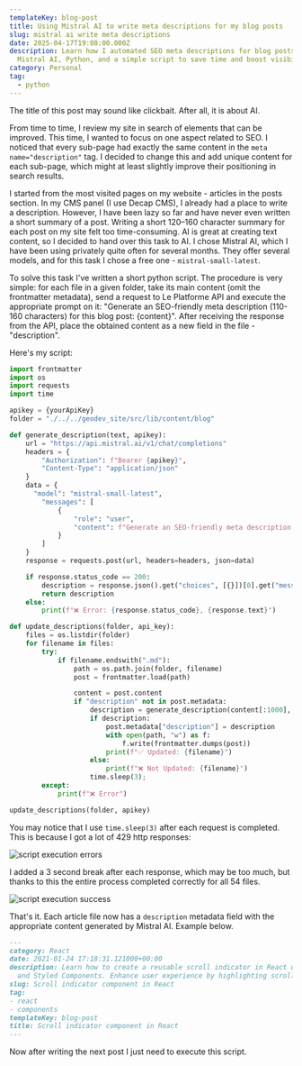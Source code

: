 ```yaml
---
templateKey: blog-post
title: Using Mistral AI to write meta descriptions for my blog posts
slug: mistral ai write meta descriptions
date: 2025-04-17T19:08:00.000Z
description: Learn how I automated SEO meta descriptions for blog posts using
  Mistral AI, Python, and a simple script to save time and boost visibility.
category: Personal
tag:
  - python
---
```

The title of this post may sound like clickbait. After all, it is about AI.

From time to time, I review my site in search of elements that can be improved. This time, I wanted to focus on one aspect related to SEO. I noticed that every sub-page had exactly the same content in the `meta name="description"` tag. I decided to change this and add unique content for each sub-page, which might at least slightly improve their positioning in search results.

I started from the most visited pages on my website - articles in the posts section. In my CMS panel (I use Decap CMS), I already had a place to write a description. However, I have been lazy so far and have never even written a short summary of a post. Writing a short 120–160 character summary for each post on my site felt too time-consuming. AI is great at creating text content, so I decided to hand over this task to AI. I chose Mistral AI, which I have been using privately quite often for several months. They offer several models, and for this task I chose a free one - `mistral-small-latest`.

To solve this task I've written a short python script. The procedure is very simple: for each file in a given folder, take its main content (omit the frontmatter metadata), send a request to Le Platforme API and execute the appropriate prompt on it: "Generate an SEO-friendly meta description (110-160 characters) for this blog post: {content}". After receiving the response from the API, place the obtained content as a new field in the file - "description".

Here's my script:
```python
import frontmatter
import os
import requests
import time

apikey = {yourApiKey}
folder = "./../../geodev_site/src/lib/content/blog"

def generate_description(text, apikey):
    url = "https://api.mistral.ai/v1/chat/completions"
    headers = {
        "Authorization": f"Bearer {apikey}",
        "Content-Type": "application/json"
    }
    data = {
      "model": "mistral-small-latest",
        "messages": [
            {
                "role": "user",
                "content": f"Generate an SEO-friendly meta description (110-160 characters) for this blog post:\n\n{text}"
            }
        ]
    }
    response = requests.post(url, headers=headers, json=data)

    if response.status_code == 200:
        description = response.json().get("choices", [{}])[0].get("message", {}).get("content", "").strip()
        return description
    else:
        print(f"❌ Error: {response.status_code}, {response.text}")

def update_descriptions(folder, api_key):
    files = os.listdir(folder)
    for filename in files:
        try:
            if filename.endswith(".md"):
                path = os.path.join(folder, filename)
                post = frontmatter.load(path)

                content = post.content
                if "description" not in post.metadata:
                    description = generate_description(content[:1000], api_key)
                    if description:
                        post.metadata["description"] = description
                        with open(path, "w") as f:
                            f.write(frontmatter.dumps(post))
                        print(f"✅ Updated: {filename}")
                    else:
                        print(f"❌ Not Updated: {filename}")
                    time.sleep(3);
        except:
            print(f"❌ Error")

update_descriptions(folder, apikey)
```

You may notice that I use `time.sleep(3)` after each request is completed. This is because I got a lot of 429 http responses:

![script execution errors](/assets/script_error.png)

I added a 3 second break after each response,  which may be too much, but thanks to this the entire process completed correctly for all 54 files.

![script execution success](/assets/script_success.png)

That's it. Each article file now has a `description` metadata field with the appropriate content generated by Mistral AI. Example below.

```markdown
---
category: React
date: 2021-01-24 17:18:31.121000+00:00
description: Learn how to create a reusable scroll indicator in React using hooks
  and Styled Components. Enhance user experience by highlighting scrollable content.
slug: Scroll indicator component in React
tag:
- react
- components
templateKey: blog-post
title: Scroll indicator component in React
---
```

Now after writing the next post I just need to execute this script.
